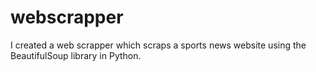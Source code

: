 # webscrapper
I created a web scrapper which scraps a sports news website using the BeautifulSoup library in Python. 
